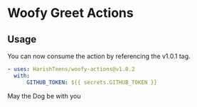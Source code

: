 # Woofy Greet Actions
## Usage

You can now consume the action by referencing the v1.0.1 tag.

```yaml
- uses: HarishTeens/woofy-actions@v1.0.2
  with:
      GITHUB_TOKEN: ${{ secrets.GITHUB_TOKEN }}
```

May the Dog be with you
